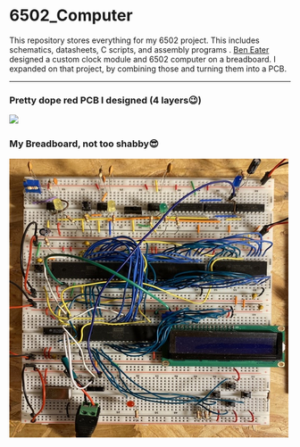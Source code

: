 # 6502_Computer
This repository stores everything for my 6502 project. This includes schematics, datasheets, C scripts, and assembly programs
.
[Ben Eater](https://www.youtube.com/playlist?list=PLowKtXNTBypFbtuVMUVXNR0z1mu7dp7eH) designed a custom clock module and 6502 computer on a breadboard. I expanded on that project, by combining those and turning them into a PCB.

-----
### Pretty dope red PCB I designed (4 layers:wink:)

![](media/6502_vid_2.gif)

### My Breadboard, not too shabby:sunglasses:

![](media/6502_breadboard.jpg)
